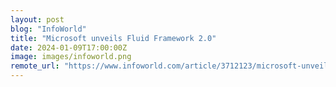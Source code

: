 ```yaml
---
layout: post
blog: "InfoWorld"
title: "Microsoft unveils Fluid Framework 2.0"
date: 2024-01-09T17:00:00Z
image: images/infoworld.png
remote_url: "https://www.infoworld.com/article/3712123/microsoft-unveils-fluid-framework-20.html#tk.rss_applicationdevelopment"
---
```

